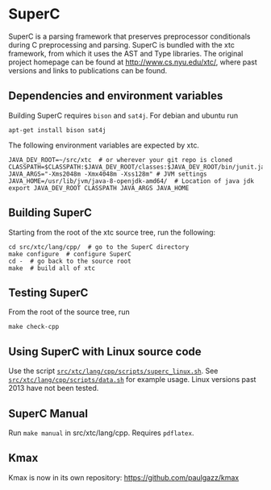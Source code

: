 # SuperC

SuperC is a parsing framework that preserves preprocessor conditionals
during C preprocessing and parsing.  SuperC is bundled with the xtc
framework, from which it uses the AST and Type libraries.  The
original project homepage can be found at http://www.cs.nyu.edu/xtc/,
where past versions and links to publications can be found.

## Dependencies and environment variables

Building SuperC requires `bison` and `sat4j`.  For debian and ubuntu run

    apt-get install bison sat4j

The following environment variables are expected by xtc.

    JAVA_DEV_ROOT=~/src/xtc  # or wherever your git repo is cloned
    CLASSPATH=$CLASSPATH:$JAVA_DEV_ROOT/classes:$JAVA_DEV_ROOT/bin/junit.jar:$JAVA_DEV_ROOT/bin/antlr.jar:$JAVA_DEV_ROOT/bin/javabdd.jar:/usr/share/java/org.sat4j.core.jar
    JAVA_ARGS="-Xms2048m -Xmx4048m -Xss128m" # JVM settings
    JAVA_HOME=/usr/lib/jvm/java-8-openjdk-amd64/  # Location of java jdk
    export JAVA_DEV_ROOT CLASSPATH JAVA_ARGS JAVA_HOME

## Building SuperC

Starting from the root of the xtc source tree, run the following:

    cd src/xtc/lang/cpp/  # go to the SuperC directory
    make configure  # configure SuperC
    cd -  # go back to the source root
    make  # build all of xtc

## Testing SuperC

From the root of the source tree, run

    make check-cpp

## Using SuperC with Linux source code

Use the script [`src/xtc/lang/cpp/scripts/superc_linux.sh`](src/xtc/lang/cpp/scripts/superc_linux.sh).  See [`src/xtc/lang/cpp/scripts/data.sh`](src/xtc/lang/cpp/scripts/data.sh) for example usage.  Linux versions past 2013 have not been tested.

## SuperC Manual

Run `make manual` in src/xtc/lang/cpp.  Requires `pdflatex`.

## Kmax

Kmax is now in its own repository: <https://github.com/paulgazz/kmax>
